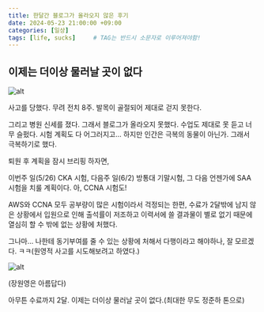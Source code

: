 ```yaml
---
title: 한달간 블로그가 올라오지 않은 후기
date: 2024-05-23 21:00:00 +09:00
categories: [일상]
tags: [life, sucks]		# TAG는 반드시 소문자로 이루어져야함!
---
```


## 이제는 더이상 물러날 곳이 없다

![alt](https://i.namu.wiki/i/7SO2FDuNnzmK_kE68K_wceSKJqoW8-E4vQnJE3uAItSdqFbjbwHMgITRfWLnssiT7MLWzTz3n6nBedGTFFC1EA.webp)

사고를 당했다. 무려 전치 8주. 발목이 골절되어 제대로 걷지 못한다. 

그리고 병원 신세를 졌다. 그래서 블로그가 올라오지 못했다. 수업도 제대로 못 듣고 너무 슬펐다. 시험 계획도 다 어그러지고... 하지만 인간은 극복의 동물이 아닌가. 그래서 극복하기로 했다.

퇴원 후 계획을 잠시 브리핑 하자면, 

이번주 일(5/26) CKA 시험, 다음주 일(6/2) 방통대 기말시험, 그 다음 언젠가에 SAA 시험을 치룰 계획이다. 아, CCNA 시험도!

AWS와 CCNA 모두 공부량이 많은 시험이라서 걱정되는 한편, 수료가 2달밖에 남지 않은 상황에서 입원으로 인해 출석률이 저조하고 이력서에 쓸 결과물이 별로 없기 때문에 열심히 할 수 밖에 없는 상황에 처했다.

그나마... 나한테 동기부여를 줄 수 있는 상황에 처해서 다행이라고 해야하나, 잘 모르겠다. ㅋㅋ(원영적 사고를 시도해보려고 하였다.)
 
![alt](https://imgnews.pstatic.net/image/311/2024/05/03/0001722159_001_20240503155801389.jpg?type=w430)

(장원영은 아름답다)

아무튼 수료까지 2달. 이제는 더이상 물러날 곳이 없다.(최대한 무도 정준하 톤으로)
